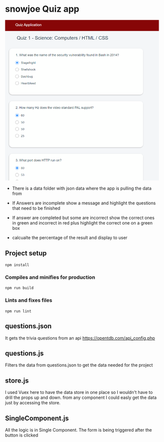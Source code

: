 # snowjoe Quiz app
![GitHub Logo](/image/screenshot.png)

- There is a data folder with json data where the app is pulling the data from

- If Answers are incomplete show a message and highlight the questions that need to be finished

- If answer are completed but some are incorrect show the correct ones in green and incorrect in red plus highlight the correct one on a green box

- calcualte the percentage of the result and display to user


## Project setup
```
npm install
```

### Compiles and minifies for production
```
npm run build
```

### Lints and fixes files
```
npm run lint
```

## questions.json
It gets the trivia questions from an api https://opentdb.com/api_config.php

## questions.js
Filters the data from questions.json to get the data needed for the project

## store.js
I used Vuex here to have the data store in one place so I wouldn't have to drill the props up and down. from any component I could easly get the data just by accessing the store.

## SingleComponent.js
All the logic is in Single Component. The form is being triggered after the button is clicked 



